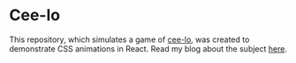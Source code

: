 # Cee-lo

This repository, which simulates a game of [cee-lo](https://en.wikipedia.org/wiki/Cee-lo), was created to demonstrate CSS animations in React. Read my blog about the subject [here](https://joshgoestoflatiron.medium.com/may-14-random-css-animations-using-styled-components-in-react-dda83d9afb62).
